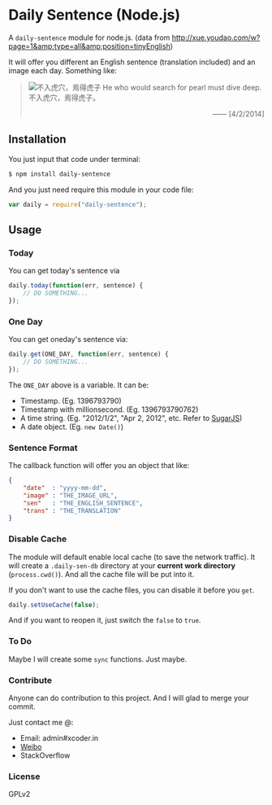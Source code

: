 Daily Sentence (Node.js)
=====================

A `daily-sentence` module for node.js. (data from http://xue.youdao.com/w?page=1&amp;type=all&amp;position=tinyEnglish)

It will offer you different an English sentence (translation included) and an image each day. Something like:

> ![不入虎穴，焉得虎子](http://oimagec1.ydstatic.com/image?product=dict-treasury&id=28592795125412817&w=280&h=170)
> He who would search for pearl must dive deep.
> 不入虎穴，焉得虎子。
> <p style="text-align: right;">—— [4/2/2014]</p>

Installation
---------------------

You just input that code under terminal:

```sh
$ npm install daily-sentence
```
And you just need require this module in your code file:

```javascript
var daily = require("daily-sentence");
```

Usage
---------------------

### Today

You can get today's sentence via

```javascript
daily.today(function(err, sentence) {
	// DO SOMETHING...
});
```

### One Day

You can get oneday's sentence via:

```javascript
daily.get(ONE_DAY, function(err, sentence) {
	// DO SOMETHING...
});
```

The `ONE_DAY` above is a variable. It can be:

  + Timestamp. (Eg. 1396793790)
  + Timestamp with millionsecond. (Eg. 1396793790762)
  + A time string. (Eg. "2012/1/2", "Apr 2, 2012", etc. Refer to [SugarJS](http://sugarjs.com/date_formats))
  + A date object. (Eg. `new Date()`)

### Sentence Format

The callback function will offer you an object that like:

```json
{
	"date"  : "yyyy-mm-dd",
	"image" : "THE_IMAGE_URL",
    "sen"   : "THE_ENGLISH_SENTENCE",
    "trans" : "THE_TRANSLATION"
}
```

### Disable Cache

The module will default enable local cache (to save the network traffic). It will create a `.daily-sen-db` directory at your **current work directory** (`process.cwd()`). And all the cache file will be put into it.

If you don't want to use the cache files, you can disable it before you `get`.

```javascript
daily.setUseCache(false);
```

And if you want to reopen it, just switch the `false` to `true`.

### To Do

Maybe I will create some `sync` functions. Just maybe.

### Contribute

Anyone can do contribution to this project. And I will glad to merge your commit.

Just contact me @:

  + Email: admin#xcoder.in
  + [Weibo](http://weibo.com/xadillax)
  + StackOverflow

### License

GPLv2